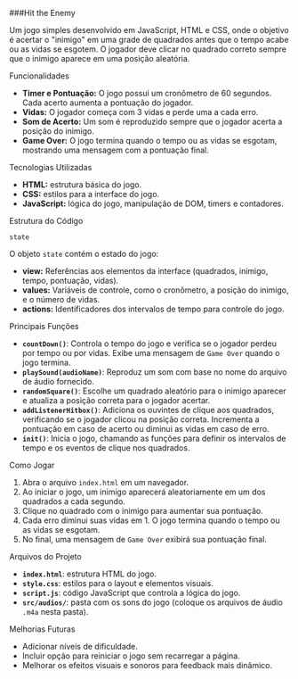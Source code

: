 ###Hit the Enemy

Um jogo simples desenvolvido em JavaScript, HTML e CSS, onde o objetivo é acertar o "inimigo" em uma grade de quadrados antes que o tempo acabe ou as vidas se esgotem. O jogador deve clicar no quadrado correto sempre que o inimigo aparece em uma posição aleatória.

Funcionalidades

- **Timer e Pontuação:** O jogo possui um cronômetro de 60 segundos. Cada acerto aumenta a pontuação do jogador.
- **Vidas:** O jogador começa com 3 vidas e perde uma a cada erro.
- **Som de Acerto:** Um som é reproduzido sempre que o jogador acerta a posição do inimigo.
- **Game Over:** O jogo termina quando o tempo ou as vidas se esgotam, mostrando uma mensagem com a pontuação final.

Tecnologias Utilizadas

- **HTML:** estrutura básica do jogo.
- **CSS:** estilos para a interface do jogo.
- **JavaScript:** lógica do jogo, manipulação de DOM, timers e contadores.

Estrutura do Código

`state`

O objeto `state` contém o estado do jogo:

- **view:** Referências aos elementos da interface (quadrados, inimigo, tempo, pontuação, vidas).
- **values:** Variáveis de controle, como o cronômetro, a posição do inimigo, e o número de vidas.
- **actions:** Identificadores dos intervalos de tempo para controle do jogo.

Principais Funções

- **`countDown()`**: Controla o tempo do jogo e verifica se o jogador perdeu por tempo ou por vidas. Exibe uma mensagem de `Game Over` quando o jogo termina.
- **`playSound(audioName)`**: Reproduz um som com base no nome do arquivo de áudio fornecido.
- **`randomSquare()`**: Escolhe um quadrado aleatório para o inimigo aparecer e atualiza a posição correta para o jogador acertar.
- **`addListenerHitbox()`**: Adiciona os ouvintes de clique aos quadrados, verificando se o jogador clicou na posição correta. Incrementa a pontuação em caso de acerto ou diminui as vidas em caso de erro.
- **`init()`**: Inicia o jogo, chamando as funções para definir os intervalos de tempo e os eventos de clique nos quadrados.

Como Jogar

1. Abra o arquivo `index.html` em um navegador.
2. Ao iniciar o jogo, um inimigo aparecerá aleatoriamente em um dos quadrados a cada segundo.
3. Clique no quadrado com o inimigo para aumentar sua pontuação.
4. Cada erro diminui suas vidas em 1. O jogo termina quando o tempo ou as vidas se esgotam.
5. No final, uma mensagem de `Game Over` exibirá sua pontuação final.

Arquivos do Projeto

- **`index.html`**: estrutura HTML do jogo.
- **`style.css`**: estilos para o layout e elementos visuais.
- **`script.js`**: código JavaScript que controla a lógica do jogo.
- **`src/audios/`**: pasta com os sons do jogo (coloque os arquivos de áudio `.m4a` nesta pasta).

Melhorias Futuras

- Adicionar níveis de dificuldade.
- Incluir opção para reiniciar o jogo sem recarregar a página.
- Melhorar os efeitos visuais e sonoros para feedback mais dinâmico.
